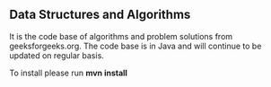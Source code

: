 Data Structures and Algorithms
------------------------------

It is the code base of algorithms and problem solutions from geeksforgeeks.org.
The code base is in Java and will continue to be updated on regular basis.

To install please run 
**mvn install**

